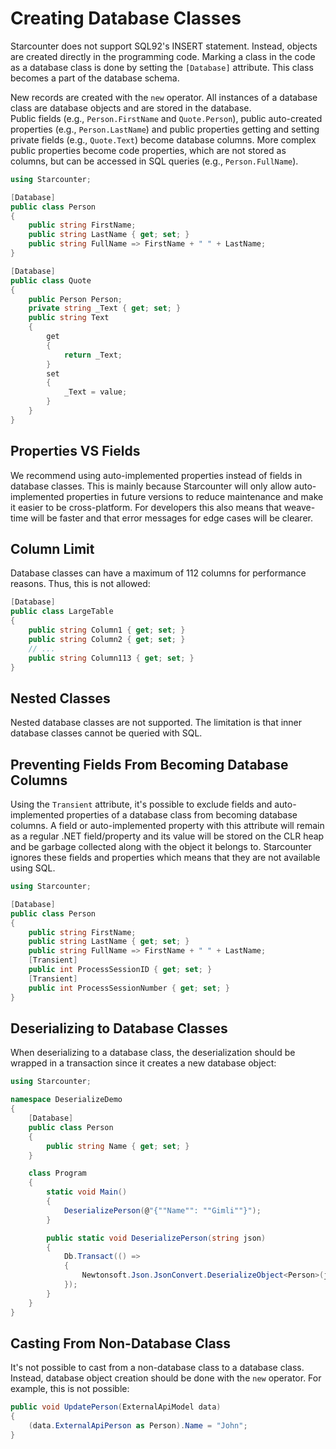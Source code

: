 # Creating Database Classes

Starcounter does not support SQL92's INSERT statement. Instead, objects are created directly in the programming code. Marking a class in the code as a database class is done by setting the `[Database]` attribute. This class becomes a part of the database schema.

New records are created with the `new` operator. All instances of a database class are database objects and are stored in the database.  
Public fields \(e.g., `Person.FirstName` and `Quote.Person`\), public auto-created properties \(e.g., `Person.LastName`\) and public properties getting and setting private fields \(e.g., `Quote.Text`\) become database columns. More complex public properties become code properties, which are not stored as columns, but can be accessed in SQL queries \(e.g., `Person.FullName`\).

```csharp
using Starcounter;

[Database]
public class Person
{
    public string FirstName;
    public string LastName { get; set; }
    public string FullName => FirstName + " " + LastName;
}

[Database]
public class Quote
{
    public Person Person;
    private string _Text { get; set; }
    public string Text 
    { 
        get 
        { 
            return _Text; 
        } 
        set 
        { 
            _Text = value; 
        } 
    }
}
```

## Properties VS Fields

We recommend using auto-implemented properties instead of fields in database classes. This is mainly because Starcounter will only allow auto-implemented properties in future versions to reduce maintenance and make it easier to be cross-platform. For developers this also means that weave-time will be faster and that error messages for edge cases will be clearer.

## Column Limit

Database classes can have a maximum of 112 columns for performance reasons. Thus, this is not allowed:

```csharp
[Database]
public class LargeTable
{
    public string Column1 { get; set; }
    public string Column2 { get; set; }
    // ...
    public string Column113 { get; set; }
}
```

## Nested Classes

Nested database classes are not supported. The limitation is that inner database classes cannot be queried with SQL.

## Preventing Fields From Becoming Database Columns

Using the `Transient` attribute, it's possible to exclude fields and auto-implemented properties of a database class from becoming database columns. A field or auto-implemented property with this attribute will remain as a regular .NET field/property and its value will be stored on the CLR heap and be garbage collected along with the object it belongs to. Starcounter ignores these fields and properties which means that they are not available using SQL.

```csharp
using Starcounter;

[Database]
public class Person
{
    public string FirstName;
    public string LastName { get; set; }
    public string FullName => FirstName + " " + LastName;
    [Transient]
    public int ProcessSessionID { get; set; }
    [Transient]
    public int ProcessSessionNumber { get; set; }
}
```

## Deserializing to Database Classes

When deserializing to a database class, the deserialization should be wrapped in a transaction since it creates a new database object:

```csharp
using Starcounter;

namespace DeserializeDemo
{
    [Database]
    public class Person
    {   
        public string Name { get; set; }
    }

    class Program
    {
        static void Main()
        {
            DeserializePerson(@"{""Name"": ""Gimli""}");
        }

        public static void DeserializePerson(string json)
        {
            Db.Transact(() =>
            {
                Newtonsoft.Json.JsonConvert.DeserializeObject<Person>(json);
            });
        }
    }
}
```

## Casting From Non-Database Class

It's not possible to cast from a non-database class to a database class. Instead, database object creation should be done with the `new` operator. For example, this is not possible:

```csharp
public void UpdatePerson(ExternalApiModel data) 
{
    (data.ExternalApiPerson as Person).Name = "John";
}
```

